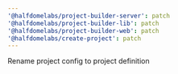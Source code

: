 ```yaml
---
'@halfdomelabs/project-builder-server': patch
'@halfdomelabs/project-builder-lib': patch
'@halfdomelabs/project-builder-web': patch
'@halfdomelabs/create-project': patch
---
```


Rename project config to project definition
